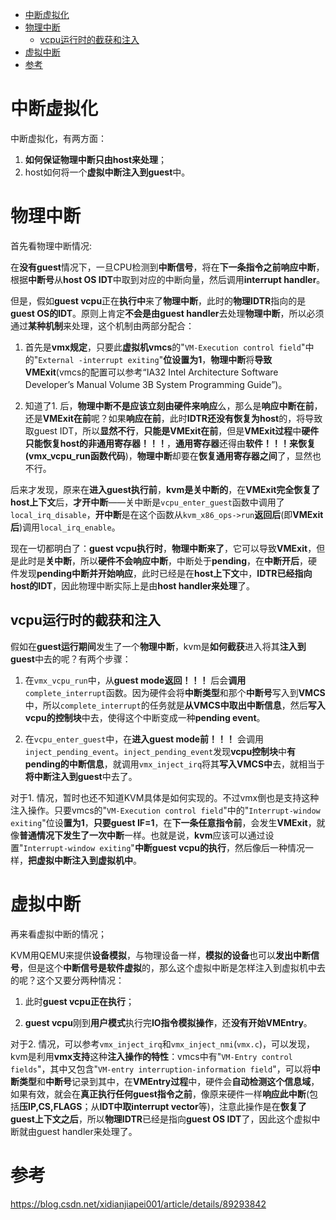 <!-- @import "[TOC]" {cmd="toc" depthFrom=1 depthTo=6 orderedList=false} -->

<!-- code_chunk_output -->

- [中断虚拟化](#中断虚拟化)
- [物理中断](#物理中断)
  - [vcpu运行时的截获和注入](#vcpu运行时的截获和注入)
- [虚拟中断](#虚拟中断)
- [参考](#参考)

<!-- /code_chunk_output -->

# 中断虚拟化

中断虚拟化，有两方面：

1. **如何保证物理中断只由host来处理**；
2. host如何将一个**虚拟中断注入到guest**中。

# 物理中断

首先看物理中断情况:

在**没有guest**情况下，一旦CPU检测到**中断信号**，将在**下一条指令之前响应中断**，根据**中断号**从**host OS IDT**中取到对应的中断向量，然后调用**interrupt handler**。

但是，假如**guest vcpu**正在**执行中**来了**物理中断**，此时的**物理IDTR**指向的是**guest OS的IDT**。原则上肯定**不会是由guest handler**去处理**物理中断**，所以必须通过**某种机制**来处理，这个机制由两部分配合：

1. 首先是**vmx规定**，只要此**虚拟机vmcs**的"`VM-Execution control field`"中的"`External -interrupt exiting`"**位设置为1**，**物理中断**将**导致VMExit**(vmcs的配置可以参考“IA32 Intel Architecture Software Developer’s Manual Volume 3B System Programming Guide”)。

2. 知道了1. 后，**物理中断不是应该立刻由硬件来响应**么，那么是**响应中断在前**，还是**VMExit在前**呢？如果**响应在前**，此时**IDTR还没有恢复为host**的，将导致取guest IDT，所以**显然不行**，**只能是VMExit在前**，但是**VMExit过程**中**硬件只能恢复host的非通用寄存器！！！**，**通用寄存器**还得由**软件！！！来恢复(vmx_vcpu_run函数代码**)，**物理中断**却要在**恢复通用寄存器之间**了，显然也不行。

后来才发现，原来在**进入guest执行前**，**kvm是关中断的**，在**VMExit完全恢复了host上下文**后，**才开中断**——关中断是`vcpu_enter_guest`函数中调用了`local_irq_disable`，**开中断**是在这个函数从`kvm_x86_ops->run`**返回后**(即**VMExit后**)调用`local_irq_enable`。

现在一切都明白了：**guest vcpu执行时**，**物理中断来了**，它可以导致**VMExit**，但是此时是**关中断**，所以**硬件不会响应中断**，中断处于**pending**，在**中断开后**，硬件发现**pending中断并开始响应**，此时已经是在**host上下文**中，**IDTR已经指向host的IDT**，因此物理中断实际上是由**host handler来处理**了。

## vcpu运行时的截获和注入

假如在**guest运行期间**发生了一个**物理中断**，kvm是**如何截获**进入将其**注入到guest**中去的呢？有两个步骤：

1. 在`vmx_vcpu_run`中，从**guest mode返回！！！** 后会**调用**`complete_interrupt`函数。因为硬件会将**中断类型**和那个**中断号**写入到**VMCS**中，所以`complete_interrupt`的任务就是**从VMCS中取出中断信息**，然后**写入vcpu的控制块**中去，使得这个中断变成一种**pending event**。

2. 在`vcpu_enter_guest`中，在**进入guest mode前！！！** 会调用`inject_pending_event`。`inject_pending_event`发现**vcpu控制块**中**有pending的中断信息**，就调用`vmx_inject_irq`将其**写入VMCS中**去，就相当于**将中断注入到guest**中去了。

对于1. 情况，暂时也还不知道KVM具体是如何实现的。不过vmx倒也是支持这种注入操作。只要vmcs的"`VM-Execution control field`"中的"`Interrupt-window exiting`"位设**置为1**，**只要guest IF=1**，在**下一条任意指令前**，会发生**VMExit**，就像**普通情况下发生了一次中断**一样。也就是说，**kvm**应该可以通过设置"`Interrupt-window exiting`"**中断guest vcpu的执行**，然后像后一种情况一样，**把虚拟中断注入到虚拟机中**。

# 虚拟中断

再来看虚拟中断的情况；

KVM用QEMU来提供**设备模拟**，与物理设备一样，**模拟的设备**也可以**发出中断信号**，但是这个**中断信号是软件虚拟**的，那么这个虚拟中断是怎样注入到虚拟机中去的呢？这个又要分两种情况：

1. 此时**guest vcpu正在执行**；

2. **guest vcpu**刚到**用户模式**执行完**IO指令模拟操作**，还**没有开始VMEntry**。

对于2. 情况，可以参考`vmx_inject_irq`和`vmx_inject_nmi`(`vmx.c`)，可以发现，kvm是利用**vmx支持**这种**注入操作的特性**：vmcs中有"`VM-Entry control fields`"，其中又包含"`VM-entry interruption-information field`"，可以将**中断类型**和**中断号**记录到其中，在**VMEntry过程**中，硬件会**自动检测这个信息域**，如果有效，就会在**真正执行任何guest指令之前**，像原来硬件一样**响应此中断**(包括**压IP,CS,FLAGS**；从**IDT中取interrupt vector**等)，注意此操作是在**恢复了guest上下文之后**，所以**物理IDTR**已经是指向**guest OS IDT**了，因此这个虚拟中断就由guest handler来处理了。

# 参考

https://blog.csdn.net/xidianjiapei001/article/details/89293842